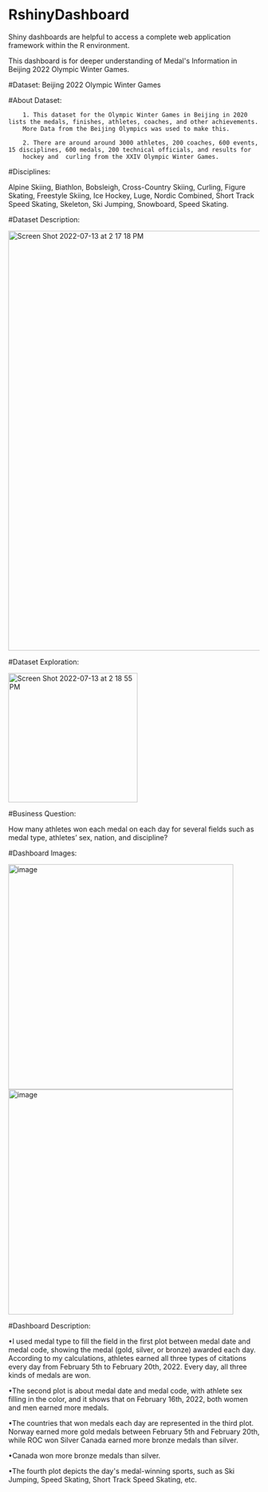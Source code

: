 # RshinyDashboard 

Shiny dashboards are helpful to access a complete web application framework within the R environment.

This dashboard is for deeper understanding of Medal's Information in Beijing 2022 Olympic Winter Games.

#Dataset: Beijing 2022 Olympic Winter Games 

#About Dataset:

        1. This dataset for the Olympic Winter Games in Beijing in 2020 lists the medals, finishes, athletes, coaches, and other achievements. 
        More Data from the Beijing Olympics was used to make this.
      
        2. There are around around 3000 athletes, 200 coaches, 600 events, 15 disciplines, 600 medals, 200 technical officials, and results for 
        hockey and  curling from the XXIV Olympic Winter Games.
  
#Disciplines: 

Alpine Skiing, Biathlon, Bobsleigh, Cross-Country Skiing, Curling, Figure Skating, Freestyle Skiing, Ice Hockey, Luge, Nordic Combined, 
Short Track Speed Skating, Skeleton, Ski Jumping, Snowboard, Speed Skating.

#Dataset Description: 

<img width="841" alt="Screen Shot 2022-07-13 at 2 17 18 PM" src="https://user-images.githubusercontent.com/52540495/178803303-a94a84d6-38e5-43b7-ad2b-646c2e659cae.png">

#Dataset Exploration:

<img width="259" alt="Screen Shot 2022-07-13 at 2 18 55 PM" src="https://user-images.githubusercontent.com/52540495/178803465-d7cc5855-79d0-4442-aeb7-bc2a31be435a.png">

#Business Question: 

How many athletes won each medal on each day for several fields such as medal type, athletes’ sex, nation, and discipline?

#Dashboard Images:

<img width="451" alt="image" src="https://user-images.githubusercontent.com/52540495/178803623-4229d1a8-043f-406d-b037-f8ced75db211.png">

<img width="451" alt="image" src="https://user-images.githubusercontent.com/52540495/178803635-a772211b-fff4-498f-96d1-4b1798ca5f38.png">

#Dashboard Description:

•I used medal type to fill the field in the first plot between medal date and medal code, showing the medal (gold, silver, or bronze) awarded each day. According to my calculations, athletes earned all three types of citations every day from February 5th to February 20th, 2022. Every day, all three kinds of medals are won.

•The second plot is about medal date and medal code, with athlete sex filling in the color, and it shows that on February 16th, 2022, both women and men earned more medals.

•The countries that won medals each day are represented in the third plot. Norway earned more gold medals between February 5th and February 20th, while ROC won Silver Canada earned more bronze medals than silver.

•Canada won more bronze medals than silver.

•The fourth plot depicts the day's medal-winning sports, such as Ski Jumping, Speed Skating, Short Track Speed Skating, etc.
